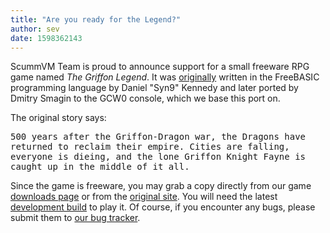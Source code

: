 ```yaml
---
title: "Are you ready for the Legend?"
author: sev
date: 1598362143
---
```


ScummVM Team is proud to announce support for a small freeware RPG game named <i>The Griffon Legend</i>. It was [originally](http://syn9.thehideoutgames.com/index_backup.php) written in the FreeBASIC programming language by Daniel "Syn9" Kennedy and later ported by  Dmitry Smagin to the GCW0 console, which we base this port on.

The original story says:

<pre>500 years after the Griffon-Dragon war, the Dragons have
returned to reclaim their empire. Cities are falling,
everyone is dieing, and the lone Griffon Knight Fayne is
caught up in the middle of it all.</pre>

Since the game is freeware, you may grab a copy directly from our game [downloads page](https://www.scummvm.org/games/) or from the [original site](http://syn9.thehideoutgames.com/index_backup.php?table=griffonlegend). You will need the latest [development build](https://buildbot.scummvm.org/builds.html) to play it. Of course, if you encounter any bugs, please submit them to [our bug tracker](https://bugs.scummvm.org/).
